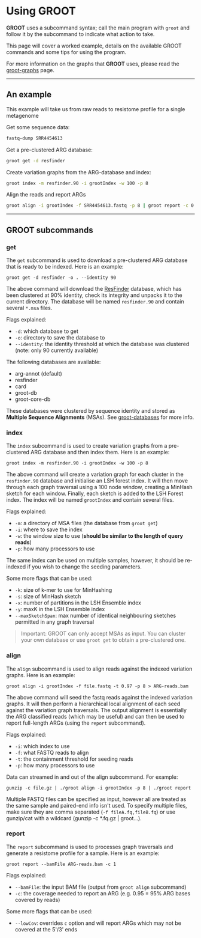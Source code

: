# Using GROOT

**GROOT** uses a subcommand syntax; call the main program with `groot` and follow it by the subcommand to indicate what action to take.

This page will cover a worked example, details on the available GROOT commands and some tips for using the program.

For more information on the graphs that **GROOT** uses, please read the [groot-graphs](https://groot-documentation.readthedocs.io/en/latest/groot-graphs.html) page.

---

## An example

This example will take us from raw reads to resistome profile for a single metagenome

Get some sequence data:

```sh
fastq-dump SRR4454613
```

Get a pre-clustered ARG database:

```sh
groot get -d resfinder
```

Create variation graphs from the ARG-database and index:

```sh
groot index -m resfinder.90 -i grootIndex -w 100 -p 8
```

Align the reads and report ARGs

```sh
groot align -i grootIndex -f SRR4454613.fastq -p 8 | groot report -c 0.95
```

---

## GROOT subcommands

### get

The `get` subcommand is used to download a pre-clustered ARG database that is ready to be indexed. Here is an example:

```
groot get -d resfinder -o . --identity 90
```

The above command will download the [ResFinder](https://cge.cbs.dtu.dk/services/ResFinder/) database, which has been clustered at 90% identity, check its integrity and unpacks it to the current directory. The database will be named `resfinder.90` and contain several `*.msa` files.

Flags explained:

- `-d`: which database to get
- `-o`: directory to save the database to
- `--identity`: the identity threshold at which the database was clustered (note: only 90 currently available)

The following databases are available:

- arg-annot (default)
- resfinder
- card
- groot-db
- groot-core-db

These databases were clustered by sequence identity and stored as **Multiple Sequence Alignments** (MSAs). See [groot-databases](https://groot-documentation.readthedocs.io/en/latest/groot-databases.html) for more info.

### index

The `index` subcommand is used to create variation graphs from a pre-clustered ARG database and then index them. Here is an example:

```
groot index -m resfinder.90 -i grootIndex -w 100 -p 8
```

The above command will create a variation graph for each cluster in the `resfinder.90` database and initialise an LSH forest index. It will then move through each graph traversal using a 100 node window, creating a MinHash sketch for each window. Finally, each sketch is added to the LSH Forest index. The index will be named `grootIndex` and contain several files.

Flags explained:

- `-m`: a directory of MSA files (the database from `groot get`)
- `-i`: where to save the index
- `-w`: the window size to use (**should be similar to the length of query reads**)
- `-p`: how many processors to use

The same index can be used on multiple samples, however, it should be re-indexed if you wish to change the seeding parameters.

Some more flags that can be used:

- `-k`: size of k-mer to use for MinHashing
- `-s`: size of MinHash sketch
- `-x`: number of partitions in the LSH Ensemble index
- `-y`: maxK in the LSH Ensemble index
- `--maxSketchSpan`: max number of identical neighbouring sketches permitted in any graph traversal

> Important: GROOT can only accept MSAs as input. You can cluster your own database or use `groot get` to obtain a pre-clustered one.

### align

The `align` subcommand is used to align reads against the indexed variation graphs. Here is an example:

```
groot align -i grootIndex -f file.fastq -t 0.97 -p 8 > ARG-reads.bam
```

The above command will seed the fastq reads against the indexed variation graphs. It will then perform a hierarchical local alignment of each seed against the variation graph traversals. The output alignment is essentially the ARG classified reads (which may be useful) and can then be used to report full-length ARGs (using the `report` subcommand).

Flags explained:

- `-i`: which index to use
- `-f`: what FASTQ reads to align
- `-t`: the containment threshold for seeding reads
- `-p`: how many processors to use

Data can streamed in and out of the align subcommand. For example:

```
gunzip -c file.gz | ./groot align -i grootIndex -p 8 | ./groot report
```

Multiple FASTQ files can be specified as input, however all are treated as the same sample and paired-end info isn't used. To specify multiple files, make sure they are comma separated (`-f fileA.fq,fileB.fq`) or use gunzip/cat with a wildcard (gunzip -c \*.fq.gz | groot...).

### report

The `report` subcommand is used to processes graph traversals and generate a resistome profile for a sample. Here is an example:

```
groot report --bamFile ARG-reads.bam -c 1
```

Flags explained:

- `--bamFile`: the input BAM file (output from `groot align` subcommand)
- `-c`: the coverage needed to report an ARG (e.g. 0.95 = 95% ARG bases covered by reads)

Some more flags that can be used:

- `--lowCov`: overrides `c` option and will report ARGs which may not be covered at the 5'/3' ends
